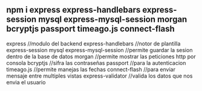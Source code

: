 ## npm i express express-handlebars express-session mysql express-mysql-session morgan bcryptjs passport timeago.js connect-flash
 
 express //modulo del backend
 express-handlebars //notor de plantilla
 express-session
 mysql 
 express-mysql-session //permite guardar la sesion dentro de la base de datos
 morgan //permite mostrar las peticiones http por consola
 bcryptjs //sifra las contraseñas
 passport //para la autenticacion
 timeago.js //permite manejas las fechas
 connect-flash //para enviar mensaje entre multiples vistas
 express-validator //valida los datos que nos envia el usuario